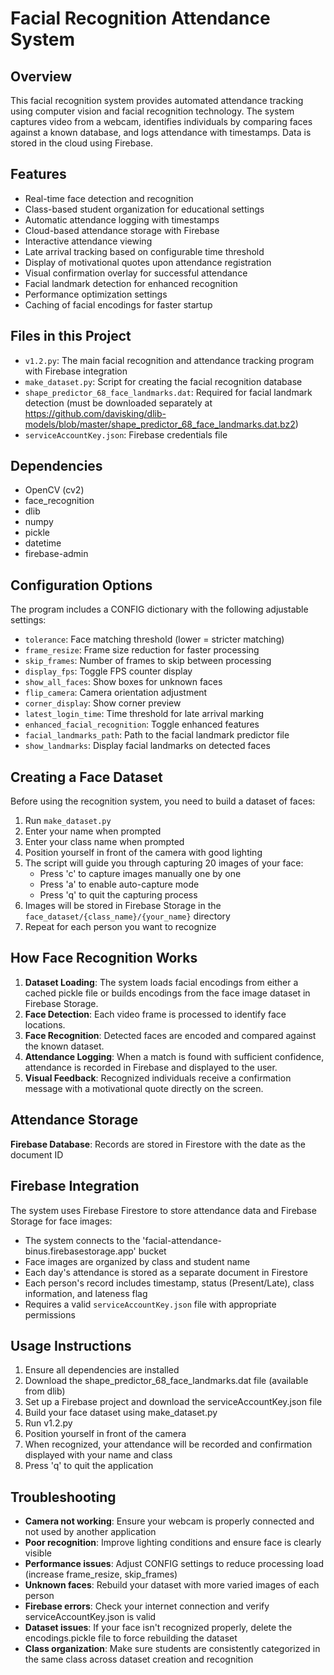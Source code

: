 # Facial Recognition Attendance System

## Overview
This facial recognition system provides automated attendance tracking using computer vision and facial recognition technology. The system captures video from a webcam, identifies individuals by comparing faces against a known database, and logs attendance with timestamps. Data is stored in the cloud using Firebase.

## Features
- Real-time face detection and recognition
- Class-based student organization for educational settings
- Automatic attendance logging with timestamps
- Cloud-based attendance storage with Firebase
- Interactive attendance viewing
- Late arrival tracking based on configurable time threshold
- Display of motivational quotes upon attendance registration
- Visual confirmation overlay for successful attendance
- Facial landmark detection for enhanced recognition
- Performance optimization settings
- Caching of facial encodings for faster startup

## Files in this Project
- `v1.2.py`: The main facial recognition and attendance tracking program with Firebase integration
- `make_dataset.py`: Script for creating the facial recognition database
- `shape_predictor_68_face_landmarks.dat`: Required for facial landmark detection (must be downloaded separately at https://github.com/davisking/dlib-models/blob/master/shape_predictor_68_face_landmarks.dat.bz2)
- `serviceAccountKey.json`: Firebase credentials file

## Dependencies
- OpenCV (cv2)
- face_recognition
- dlib
- numpy
- pickle
- datetime
- firebase-admin

## Configuration Options
The program includes a CONFIG dictionary with the following adjustable settings:

- `tolerance`: Face matching threshold (lower = stricter matching)
- `frame_resize`: Frame size reduction for faster processing
- `skip_frames`: Number of frames to skip between processing
- `display_fps`: Toggle FPS counter display
- `show_all_faces`: Show boxes for unknown faces
- `flip_camera`: Camera orientation adjustment
- `corner_display`: Show corner preview
- `latest_login_time`: Time threshold for late arrival marking
- `enhanced_facial_recognition`: Toggle enhanced features
- `facial_landmarks_path`: Path to the facial landmark predictor file
- `show_landmarks`: Display facial landmarks on detected faces

## Creating a Face Dataset
Before using the recognition system, you need to build a dataset of faces:

1. Run `make_dataset.py`
2. Enter your name when prompted
3. Enter your class name when prompted
4. Position yourself in front of the camera with good lighting
5. The script will guide you through capturing 20 images of your face:
   - Press 'c' to capture images manually one by one
   - Press 'a' to enable auto-capture mode
   - Press 'q' to quit the capturing process
6. Images will be stored in Firebase Storage in the `face_dataset/{class_name}/{your_name}` directory
7. Repeat for each person you want to recognize

## How Face Recognition Works
1. **Dataset Loading**: The system loads facial encodings from either a cached pickle file or builds encodings from the face image dataset in Firebase Storage.
2. **Face Detection**: Each video frame is processed to identify face locations.
3. **Face Recognition**: Detected faces are encoded and compared against the known dataset.
4. **Attendance Logging**: When a match is found with sufficient confidence, attendance is recorded in Firebase and displayed to the user.
5. **Visual Feedback**: Recognized individuals receive a confirmation message with a motivational quote directly on the screen.

## Attendance Storage
**Firebase Database**: Records are stored in Firestore with the date as the document ID

## Firebase Integration
The system uses Firebase Firestore to store attendance data and Firebase Storage for face images:
- The system connects to the 'facial-attendance-binus.firebasestorage.app' bucket
- Face images are organized by class and student name
- Each day's attendance is stored as a separate document in Firestore
- Each person's record includes timestamp, status (Present/Late), class information, and lateness flag
- Requires a valid `serviceAccountKey.json` file with appropriate permissions

## Usage Instructions
1. Ensure all dependencies are installed
2. Download the shape_predictor_68_face_landmarks.dat file (available from dlib)
3. Set up a Firebase project and download the serviceAccountKey.json file
4. Build your face dataset using make_dataset.py
5. Run v1.2.py
6. Position yourself in front of the camera
7. When recognized, your attendance will be recorded and confirmation displayed with your name and class
8. Press 'q' to quit the application

## Troubleshooting
- **Camera not working**: Ensure your webcam is properly connected and not used by another application
- **Poor recognition**: Improve lighting conditions and ensure face is clearly visible
- **Performance issues**: Adjust CONFIG settings to reduce processing load (increase frame_resize, skip_frames)
- **Unknown faces**: Rebuild your dataset with more varied images of each person
- **Firebase errors**: Check your internet connection and verify serviceAccountKey.json is valid
- **Dataset issues**: If your face isn't recognized properly, delete the encodings.pickle file to force rebuilding the dataset
- **Class organization**: Make sure students are consistently categorized in the same class across dataset creation and recognition
